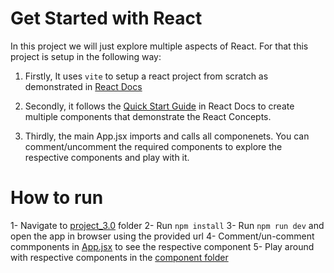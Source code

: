 # Get Started with React

In this project we will just explore multiple aspects of React. For that this project is setup in the following way:

1) Firstly, It uses `vite` to setup a react project from scratch as demonstrated in [React Docs](https://react.dev/learn/build-a-react-app-from-scratch#vite)

2) Secondly, it follows the [Quick Start Guide](https://react.dev/learn) in React Docs to create multiple components that demonstrate the React Concepts.

3) Thirdly, the main App.jsx imports and calls all componenets. You can comment/uncomment the required components to explore the respective components and play with it.

# How to run

1- Navigate to [project_3.0](./project_3.0/) folder
2- Run `npm install`
3- Run `npm run dev` and open the app in browser using the provided url
4- Comment/un-comment commponents in [App.jsx](./project_3.0/src/App.jsx) to see the respective component
5- Play around with respective components in the [component folder](./project_3.0/src/components/)